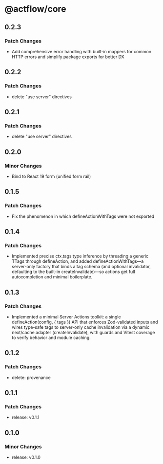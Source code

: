 # @actflow/core

## 0.2.3

### Patch Changes

- Add comprehensive error handling with built-in mappers for common HTTP errors and simplify package exports for better DX

## 0.2.2

### Patch Changes

- delete "use server" directives

## 0.2.1

### Patch Changes

- delete "use server" directives

## 0.2.0

### Minor Changes

- Bind to React 19 form (unified form rail)

## 0.1.5

### Patch Changes

- Fix the phenomenon in which defineActionWithTags were not exported

## 0.1.4

### Patch Changes

- Implemented precise ctx.tags type inference by threading a generic TTags through defineAction, and added defineActionWithTags—a server-only factory that binds a tag schema (and optional invalidator, defaulting to the built-in createInvalidate)—so actions get full autocompletion and minimal boilerplate.

## 0.1.3

### Patch Changes

- Implemented a minimal Server Actions toolkit: a single defineAction(config, { tags }) API that enforces Zod-validated inputs and wires type-safe tags to server-only cache invalidation via a dynamic next/cache adapter (createInvalidate), with guards and Vitest coverage to verify behavior and module caching.

## 0.1.2

### Patch Changes

- delete: provenance

## 0.1.1

### Patch Changes

- release: v0.1.1

## 0.1.0

### Minor Changes

- release: v0.1.0
